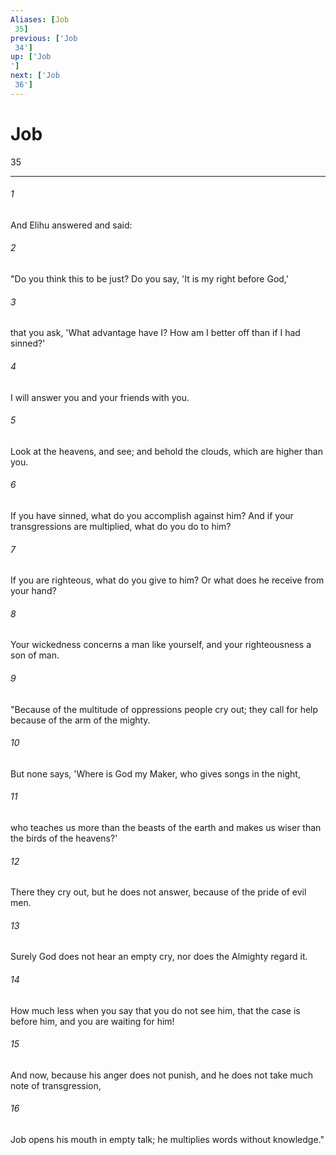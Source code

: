```yaml
---
Aliases: [Job 35]
previous: ['Job 34']
up: ['Job']
next: ['Job 36']
---
```

# Job 35

***
 

###### 1 
And Elihu answered and said:  

###### 2 
"Do you think this to be just?  Do you say, 'It is my right before God,'   

###### 3 
that you ask, 'What advantage have I?  How am I better off than if I had sinned?'   

###### 4 
I will answer you  and your friends with you.   

###### 5 
Look at the heavens, and see;  and behold the clouds, which are higher than you.   

###### 6 
If you have sinned, what do you accomplish against him?  And if your transgressions are multiplied, what do you do to him?   

###### 7 
If you are righteous, what do you give to him?  Or what does he receive from your hand?   

###### 8 
Your wickedness concerns a man like yourself,  and your righteousness a son of man.  

###### 9 
"Because of the multitude of oppressions people cry out;  they call for help because of the arm of the mighty.   

###### 10 
But none says, 'Where is God my Maker,  who gives songs in the night,   

###### 11 
who teaches us more than the beasts of the earth  and makes us wiser than the birds of the heavens?'   

###### 12 
There they cry out, but he does not answer,  because of the pride of evil men.   

###### 13 
Surely God does not hear an empty cry,  nor does the Almighty regard it.   

###### 14 
How much less when you say that you do not see him,  that the case is before him, and you are waiting for him!   

###### 15 
And now, because his anger does not punish,  and he does not take much note of transgression,   

###### 16 
Job opens his mouth in empty talk;  he multiplies words without knowledge."
